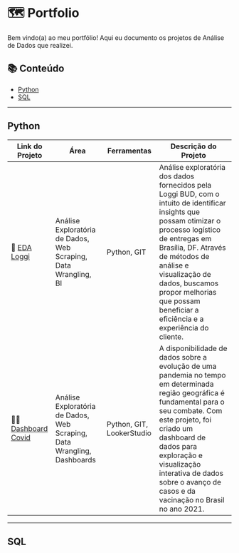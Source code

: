 # 🗺 Portfolio

Bem vindo(a) ao meu portfólio! Aqui eu documento os projetos de Análise de Dados que realizei.

## 📚 Conteúdo
- [Python](#python)
- [SQL](#sql)

***

## Python

| Link do Projeto | Área | Ferramentas | Descrição do Projeto |
|---|---|---|---|
| 🚚 [EDA Loggi](https://github.com/ABresiani/EDA-Loggi) | Análise Exploratória de Dados, Web Scraping, Data Wrangling, BI | Python, GIT |  Análise exploratória dos dados fornecidos pela Loggi BUD, com o intuito de identificar insights que possam otimizar o processo logístico de entregas em Brasília, DF. Através de métodos de análise e visualização de dados, buscamos propor melhorias que possam beneficiar a eficiência e a experiência do cliente. |
| 👨‍⚕️ [Dashboard Covid](https://www.kaggle.com/code/alissoncardoso/projeto-ebac-3-dashboard-covid) | Análise Exploratória de Dados, Web Scraping, Data Wrangling, Dashboards | Python, GIT, LookerStudio | A disponibilidade de dados sobre a evolução de uma pandemia no tempo em determinada região geográfica é fundamental para o seu combate. Com este projeto, foi criado um dashboard de dados para exploração e visualização interativa de dados sobre o avanço de casos e da vacinação no Brasil no ano 2021. |

***

## SQL
